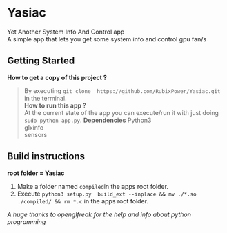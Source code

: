 # Yasiac
Yet Another System Info And Control app                                                                                         
A simple app that lets you get some system info and control gpu fan/s                                                                                                                                                                                                                                                                                                       

## Getting Started
**How to get a copy of this project ?**                                                                                       
>By executing ```git clone  https://github.com/RubixPower/Yasiac.git``` in the terminal.                                                                                       
**How to run this app ?**                                                                                                       
>At the current state of the app you can execute/run it with just doing ```sudo python app.py```.
**Dependencies**
>Python3                                                                                                                                                                                                                                                                                                                                                                                                                        
>glxinfo                                                                                                                                                                                                                                                                                                                                                                                                                        
>sensors 
##  Build instructions
**root folder = Yasiac**
1. Make a folder named `compiled`in the apps root folder. 
2. Execute ``python3 setup.py  build_ext --inplace && mv ./*.so ./compiled/ && rm *.c`` in the apps root folder. 


*A huge thanks to openglfreak for the help and info about python programming*
